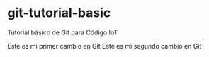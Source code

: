 # git-tutorial-basic
Tutorial básico de Git para Código IoT

Este es mi primer cambio en Git
Este es mi segundo cambio en Git
